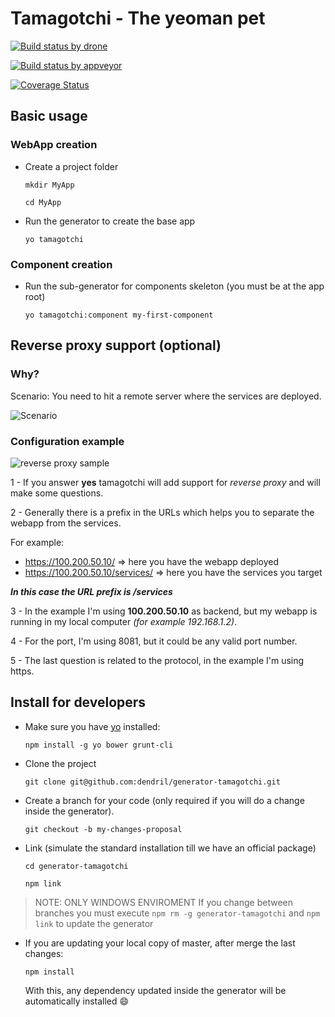 # Tamagotchi - The yeoman pet

[![Build status by drone](https://drone.io/github.com/dendril/generator-tamagotchi/status.png)](https://drone.io/github.com/dendril/generator-tamagotchi/latest)

[![Build status by appveyor](https://ci.appveyor.com/api/projects/status/guy8nd3jgwimnbwh)](https://ci.appveyor.com/project/dendril/generator-tamagotchi)

[![Coverage Status](https://coveralls.io/repos/dendril/generator-tamagotchi/badge.png?branch=master)](https://coveralls.io/r/dendril/generator-tamagotchi?branch=master)

## Basic usage

### WebApp creation

- Create a project folder

    `mkdir MyApp`

    `cd MyApp`

- Run the generator to create the base app

    `yo tamagotchi`

### Component creation

- Run the sub-generator for components skeleton (you must be at the app root)

    `yo tamagotchi:component my-first-component`

## Reverse proxy support (optional)

### Why?

Scenario: You need to hit a remote server where the services are deployed.

![Scenario](https://lh6.googleusercontent.com/-ny8Al6C2dtU/Uf_6YuWHJII/AAAAAAAAKc8/vB8AA0wbufY/w483-h306-no/reverse-proxy.png)

### Configuration example

![reverse proxy sample](https://lh3.googleusercontent.com/-VsphwK0Q2gc/Uf2dIFBKraI/AAAAAAAAKcc/vvTpvvM6r-M/w686-h217-no/01-reserve-proxy-sample.png)

1 - If you answer **yes** tamagotchi will add support for *reverse proxy* and
    will make some questions.

2 - Generally there is a prefix in the URLs which helps you to separate the
webapp from the services.

For example:
- https://100.200.50.10/ => here you have the webapp deployed
- https://100.200.50.10/services/ => here you have the services you target

***In this case the URL prefix is /services***

3 - In the example I'm using **100.200.50.10** as backend, but my webapp is
running in my local computer *(for example 192.168.1.2)*.

4 - For the port, I'm using 8081, but it could be any valid port number.

5 - The last question is related to the protocol, in the example I'm using https.

## Install for developers

- Make sure you have [yo](https://github.com/yeoman/yo) installed:

    `npm install -g yo bower grunt-cli`

- Clone the project

    `git clone git@github.com:dendril/generator-tamagotchi.git`

- Create a branch for your code (only required if you will do a change inside
  the generator).

    `git checkout -b my-changes-proposal`

- Link (simulate the standard installation till we have an official package)

    `cd generator-tamagotchi`

    `npm link`

> NOTE: ONLY WINDOWS ENVIROMENT If you change between branches you must execute
  `npm rm -g generator-tamagotchi` and `npm link` to update the generator

- If you are updating your local copy of master, after merge the last changes:

  `npm install`

  With this, any dependency updated inside the generator will be automatically
  installed :smile:
